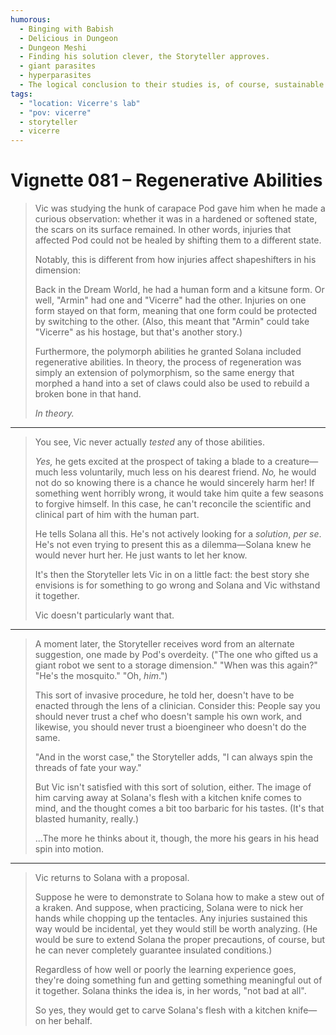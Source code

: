 ```yaml
---
humorous:
  - Binging with Babish
  - Delicious in Dungeon
  - Dungeon Meshi
  - Finding his solution clever, the Storyteller approves.
  - giant parasites
  - hyperparasites
  - The logical conclusion to their studies is, of course, sustainable fox meat.
tags:
  - "location: Vicerre's lab"
  - "pov: vicerre"
  - storyteller
  - vicerre
---
```


# Vignette 081 – Regenerative Abilities

> Vic was studying the hunk of carapace Pod gave him when he made a curious observation: whether it was in a hardened or softened state, the scars on its surface remained. In other words, injuries that affected Pod could not be healed by shifting them to a different state.
>
> Notably, this is different from how injuries affect shapeshifters in his dimension:
>
> Back in the Dream World, he had a human form and a kitsune form. Or well, "Armin" had one and "Vicerre" had the other. Injuries on one form stayed on that form, meaning that one form could be protected by switching to the other. (Also, this meant that "Armin" could take "Vicerre" as his hostage, but that's another story.)
>
> Furthermore, the polymorph abilities he granted Solana included regenerative abilities. In theory, the process of regeneration was simply an extension of polymorphism, so the same energy that morphed a hand into a set of claws could also be used to rebuild a broken bone in that hand.
>
> _In theory._

---

> You see, Vic never actually _tested_ any of those abilities.
>
> _Yes,_ he gets excited at the prospect of taking a blade to a creature—much less voluntarily, much less on his dearest friend. _No,_ he would not do so knowing there is a chance he would sincerely harm her! If something went horribly wrong, it would take him quite a few seasons to forgive himself. In this case, he can't reconcile the scientific and clinical part of him with the human part.
>
> He tells Solana all this. He's not actively looking for a _solution_, _per se_. He's not even trying to present this as a dilemma—Solana knew he would never hurt her. He just wants to let her know.
>
> It's then the Storyteller lets Vic in on a little fact: the best story she envisions is for something to go wrong and Solana and Vic withstand it together.
>
> Vic doesn't particularly want that.

---

> A moment later, the Storyteller receives word from an alternate suggestion, one made by Pod's overdeity. ("The one who gifted us a giant robot we sent to a storage dimension." "When was this again?" "He's the mosquito." "Oh, _him_.")
>
> This sort of invasive procedure, he told her, doesn't have to be enacted through the lens of a clinician. Consider this: People say you should never trust a chef who doesn't sample his own work, and likewise, you should never trust a bioengineer who doesn't do the same.
>
> "And in the worst case," the Storyteller adds, "I can always spin the threads of fate your way."
>
> But Vic isn't satisfied with this sort of solution, either. The image of him carving away at Solana's flesh with a kitchen knife comes to mind, and the thought comes a bit too barbaric for his tastes. (It's that blasted humanity, really.)
>
> ...The more he thinks about it, though, the more his gears in his head spin into motion.

---

> Vic returns to Solana with a proposal.
>
> Suppose he were to demonstrate to Solana how to make a stew out of a kraken. And suppose, when practicing, Solana were to nick her hands while chopping up the tentacles. Any injuries sustained this way would be incidental, yet they would still be worth analyzing. (He would be sure to extend Solana the proper precautions, of course, but he can never completely guarantee insulated conditions.)
>
> Regardless of how well or poorly the learning experience goes, they're doing something fun and getting something meaningful out of it together. Solana thinks the idea is, in her words, "not bad at all".
>
> So yes, they would get to carve Solana's flesh with a kitchen knife—on her behalf.
